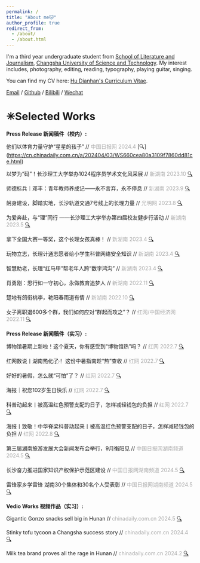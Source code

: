 ```yaml
---
permalink: /
title: "About me🐱"
author_profile: true
redirect_from: 
  - /about/
  - /about.html
---
```


I'm a third year undergraduate student from [School of Literature and Journalism](https://www.csust.edu.cn/wfxy/index.htm), [Changsha University of Science and Technology](https://www.csust.edu.cn/). My interest includes, photography, editing, reading, typography, playing guitar, singing.

You can find my CV here: [Hu Dianhan's Curriculum Vitae](../assets/Curriculum_Vitae.pdf).

[Email](mailto:1837105324@qq.com) / [Github](https://github.com/Rheahu816/Rheahu.github.io) / [Bilibili](https://space.bilibili.com/10709762?spm_id_from=333.1007.0.0) / [Wechat](../images/wechat.png)



✳Selected Works
======

**Press Release 新闻稿件（校内）:**

他们以体育力量守护“星星的孩子” // <font color=DarkGray> 中国日报网 2024.4 </font> [🔍]
(https://cn.chinadaily.com.cn/a/202404/03/WS660cea80a3109f7860dd81ce.html)

以梦为“码”！长沙理工大学举办1024程序员学术文化风采展 // <font color=DarkGray> 新湖南 2023.10 </font> [🔍](https://m.voc.com.cn/xhn/news/202310/18873775.html)

师德标兵｜邓丰：青年教师养成记——永不言弃，永不停息 // <font color=DarkGray> 新湖南 2023.9 </font> [🔍](https://www.hunantoday.cn/news/xhn/202309/18670183.html)

躬身建设，脚踏实地，长沙轨道交通7号线上的长理力量 // <font color=DarkGray> 光明网 2023.8 </font> [🔍](https://reader.gmw.cn/2023-08/28/content_36792797.htm)

为爱奔赴，与“理”同行 ——长沙理工大学举办第四届校友健步行活动 // <font color=DarkGray> 新湖南 2023.5 </font> 
[🔍](https://m.voc.com.cn/xhn/news/202305/18065259.html)

拿下全国大赛一等奖，这个长理女孩真棒！ // <font color=DarkGray> 新湖南 2023.4 </font> [🔍](https://m.voc.com.cn/xhn/news/202304/16882979.html)

玩物立志，长理计通志愿者给小学生科普网络安全知识 // <font color=DarkGray> 新湖南 2023.4 </font> [🔍](https://www.hunantoday.cn/news/xhn/202303/16065119.html)

智慧助老，长理“红马甲”帮老年人跨“数字鸿沟” // <font color=DarkGray> 新湖南 2023.4 </font> [🔍](https://m.voc.com.cn/xhn/news/202303/16051061.html)

肖勇刚：思行如一守初心，永做教育追梦人 // <font color=DarkGray> 新湖南 2022.11 </font> [🔍](https://www.hunantoday.cn/news/xhn/202211/15375493.html)

楚地有鸽衔桃李，艳阳春雨道有情 // <font color=DarkGray> 新湖南 2022.10 </font> [🔍](https://www.hunantoday.cn/news/xhn/202210/15375646.html)

女子离职退600多个群，我们如何应对“群起而攻之”？ // <font color=DarkGray> 红网/中国经济网 2022.11 </font> [🔍](http://views.ce.cn/view/ent/202312/14/t20231214_38828774.shtml)

**Press Release 新闻稿件（实习）:**

博物馆暑期上新啦！这个夏天，你有感受到“博物馆热”吗？ // <font color=DarkGray> 红网 2022.7 </font> [🔍](https://hn.rednet.cn/content/646741/61/12901708.html)

红网数说丨湖南热҈化҈了҈！ 这份中暑指南趁“热”查收 // <font color=DarkGray> 红网 2022.7 </font> [🔍](https://hn.rednet.cn/content/646740/74/12811654.html)

好好的暑假，怎么就“可怕”了？ // <font color=DarkGray> 红网 2022.7 </font> [🔍](https://hn.rednet.cn/content/646741/55/12853482.html)

海报｜祝您102岁生日快乐 // <font color=DarkGray> 红网 2022.7 </font> [🔍](https://news.rednet.cn/content/646741/83/12814336.html)

科普动起来丨被高温红色预警支配的日子，怎样减轻钱包的负担 // <font color=DarkGray> 红网 2022.7 </font> [🔍](https://news.rednet.cn/content/646741/96/12824125.html)

海报丨致敬！中华脊梁科普动起来丨被高温红色预警支配的日子，怎样减轻钱包的负担 // <font color=DarkGray> 红网 2022.8 </font> [🔍](https://news.rednet.cn/content/646741/75/12916907.html)

第三届湖南旅游发展大会新闻发布会举行，9月衡阳见 // <font color=DarkGray> 中国日报网湖南频道 2024.5 </font> [🔍](https://cn.chinadaily.com.cn/a/202405/19/WS6649c312a3109f7860dde677.html)

长沙奋力推进国家知识产权保护示范区建设 // <font color=DarkGray> 中国日报网湖南频道 2024.5 </font> [🔍](https://cn.chinadaily.com.cn/a/202404/24/WS66285f2fa3109f7860ddab39.html)

雷锋家乡学雷锋 湖南30个集体和30名个人受表彰 // <font color=DarkGray> 中国日报网湖南频道 2024.5 </font> [🔍](https://cn.chinadaily.com.cn/a/202403/14/WS65f28c2ba3109f7860dd5613.html)

**Vedio Works 视频作品（实习）:**

Gigantic Gonzo snacks sell big in Hunan // <font color=DarkGray> chinadaily.com.cn 2024.5 </font> [🔍](https://enapp.chinadaily.com.cn/a/202405/17/AP6647049ea310115ef06737b3.html)

Stinky tofu tycoon a Changsha success story // <font color=DarkGray> chinadaily.com.cn 2024.4 </font> [🔍](https://enapp.chinadaily.com.cn/a/202404/29/AP662f6467a310115ef0672091.html)

Milk tea brand proves all the rage in Hunan // <font color=DarkGray> chinadaily.com.cn 2024.2 </font> [🔍](https://enapp.chinadaily.com.cn/a/202402/29/AP65dff3f1a310115ef066cb9e.html)

